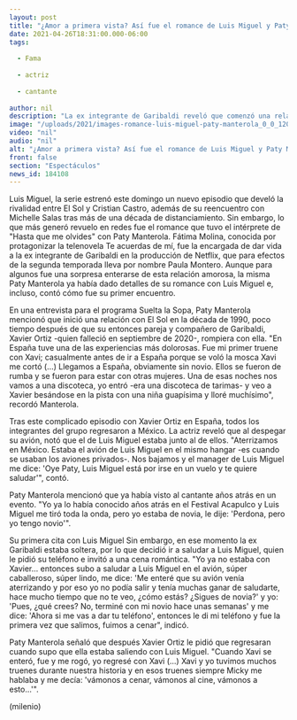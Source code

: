 ```yaml
---
layout: post
title: "¿Amor a primera vista? Así fue el romance de Luis Miguel y Paty Manterola"
date: 2021-04-26T18:31:00.000-06:00
tags:
  
  - Fama
  
  - actriz
  
  - cantante
  
author: nil
description: "La ex integrante de Garibaldi reveló que comenzó una relación amorosa con Luis Miguel tras una de sus rupturas con Xavier Ortiz. "
image: "/uploads/2021/images-romance-luis-miguel-paty-manterola_0_0_1200_747.jpg"
video: "nil"
audio: "nil"
alt: "¿Amor a primera vista? Así fue el romance de Luis Miguel y Paty Manterola"
front: false
section: "Espectáculos"
news_id: 184108
---
```



Luis Miguel, la serie estrenó este domingo un nuevo episodio que develó la rivalidad entre El Sol y Cristian Castro, además de su reencuentro con Michelle Salas tras más de una década de distanciamiento. Sin embargo, lo que más generó revuelo en redes fue el romance que tuvo el intérprete de "Hasta que me olvides" con Paty Manterola.  Fátima Molina, conocida por protagonizar la telenovela Te acuerdas de mí, fue la encargada de dar vida a la ex integrante de Garibaldi en la producción de Netflix, que para efectos de la segunda temporada lleva por nombre Paula Montero. Aunque para algunos fue una sorpresa enterarse de esta relación amorosa, la misma Paty Manterola ya había dado detalles de su romance con Luis Miguel e, incluso, contó cómo fue su primer encuentro. 

En una entrevista para el programa Suelta la Sopa, Paty Manterola mencionó que inició una relación con El Sol en la década de 1990, poco tiempo después de que su entonces pareja y compañero de Garibaldi, Xavier Ortiz -quien falleció en septiembre de 2020-, rompiera con ella. "En España tuve una de las experiencias más dolorosas. Fue mi primer truene con Xavi; casualmente antes de ir a España porque se voló la mosca Xavi me cortó (...) Llegamos a España, obviamente sin novio. Ellos se fueron de rumba y se fueron para estar con otras mujeres. Una de esas noches nos vamos a una discoteca, yo entró -era una discoteca de tarimas- y veo a Xavier besándose en la pista con una niña guapísima y lloré muchísimo", recordó Manterola. 

Tras este complicado episodio con Xavier Ortiz en España, todos los integrantes del grupo regresaron a México. La actriz reveló que al despegar su avión, notó que el de Luis Miguel estaba junto al de ellos. "Aterrizamos en México. Estaba el avión de Luis Miguel en el mismo hangar -es cuando se usaban los aviones privados-. Nos bajamos y el manager de Luis Miguel me dice: 'Oye Paty, Luis Miguel está por irse en un vuelo y te quiere saludar'", contó.  

Paty Manterola mencionó que ya había visto al cantante años atrás en un evento. "Yo ya lo había conocido años atrás en el Festival Acapulco y Luis Miguel me tiró toda la onda, pero yo estaba de novia, le dije: 'Perdona, pero yo tengo novio'".  

Su primera cita con Luis Miguel Sin embargo, en ese momento la ex Garibaldi estaba soltera, por lo que decidió ir a saludar a Luis Miguel, quien le pidió su teléfono e invitó a una cena romántica.  "Yo ya no estaba con Xavier... entonces subo a saludar a Luis Miguel en el avión, súper caballeroso, súper lindo, me dice: 'Me enteré que su avión venía aterrizando y por eso yo no podía salir y tenía muchas ganar de saludarte, hace mucho tiempo que no te veo, ¿cómo estás? ¿Sigues de novia?' y yo: 'Pues, ¿qué crees? No, terminé con mi novio hace unas semanas' y me dice: 'Ahora si me vas a dar tu teléfono', entonces le di mi teléfono y fue la primera vez que salimos, fuimos a cenar", indicó. 

Paty Manterola señaló que después Xavier Ortiz le pidió que regresaran cuando supo que ella estaba saliendo con Luis Miguel. "Cuando Xavi se enteró, fue y me rogó, yo regresé con Xavi (...) Xavi y yo tuvimos muchos truenes durante nuestra historia y en esos truenes siempre Micky me hablaba y me decía: 'vámonos a cenar, vámonos al cine, vámonos a esto...'".  

(milenio)